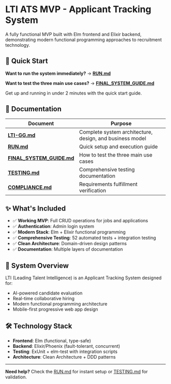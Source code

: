 # LTI ATS MVP - Applicant Tracking System

A fully functional MVP built with Elm frontend and Elixir backend, demonstrating modern functional programming approaches to recruitment technology.

## 🚀 Quick Start

**Want to run the system immediately?** → **[RUN.md](./RUN.md)**

**Want to test the three main use cases?** → **[FINAL_SYSTEM_GUIDE.md](./FINAL_SYSTEM_GUIDE.md)**

Get up and running in under 2 minutes with the quick start guide.

## 📖 Documentation

| Document                                         | Purpose                                                  |
| ------------------------------------------------ | -------------------------------------------------------- |
| **[LTI-GG.md](./LTI-GG.md)**                     | Complete system architecture, design, and business model |
| **[RUN.md](./RUN.md)**                           | Quick setup and execution guide                          |
| **[FINAL_SYSTEM_GUIDE.md](./FINAL_SYSTEM_GUIDE.md)** | How to test the three main use cases                |
| **[TESTING.md](./TESTING.md)**                   | Comprehensive testing documentation                      |
| **[COMPLIANCE.md](./COMPLIANCE.md)**             | Requirements fulfillment verification                    |

## ✨ What's Included

- ✅ **Working MVP**: Full CRUD operations for jobs and applications
- ✅ **Authentication**: Admin login system
- ✅ **Modern Stack**: Elm + Elixir functional programming
- ✅ **Comprehensive Testing**: 52 automated tests + integration testing
- ✅ **Clean Architecture**: Domain-driven design patterns
- ✅ **Documentation**: Multiple layers of documentation

## 🎯 System Overview

LTI (Leading Talent Intelligence) is an Applicant Tracking System designed for:

- AI-powered candidate evaluation
- Real-time collaborative hiring
- Modern functional programming architecture
- Mobile-first progressive web app design

## 🛠 Technology Stack

- **Frontend**: Elm (functional, type-safe)
- **Backend**: Elixir/Phoenix (fault-tolerant, concurrent)
- **Testing**: ExUnit + elm-test with integration scripts
- **Architecture**: Clean Architecture + DDD patterns

---

**Need help?** Check the [RUN.md](./RUN.md) for instant setup or [TESTING.md](./TESTING.md) for validation.
